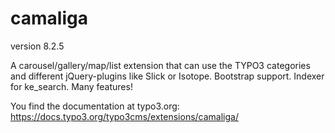 # camaliga

version 8.2.5

A carousel/gallery/map/list extension that can use the TYPO3 categories and different jQuery-plugins like Slick or Isotope. Bootstrap support. Indexer for ke_search. Many features!

You find the documentation at typo3.org:
https://docs.typo3.org/typo3cms/extensions/camaliga/

